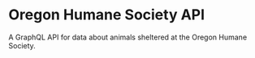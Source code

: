 # Oregon Humane Society API
A GraphQL API for data about animals sheltered at the Oregon Humane Society.
